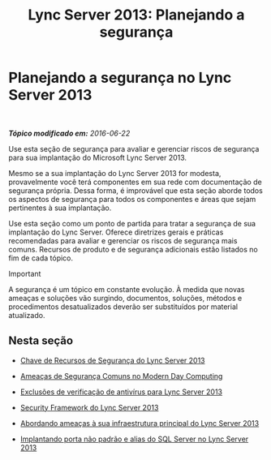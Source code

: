 ﻿---
title: 'Lync Server 2013: Planejando a segurança'
TOCTitle: Planejando a segurança
ms:assetid: 17eeba87-cafa-4e9b-852d-c017a7d10d59
ms:mtpsurl: https://technet.microsoft.com/pt-br/library/Dn342827(v=OCS.15)
ms:contentKeyID: 56270374
ms.date: 06/22/2016
mtps_version: v=OCS.15
ms.translationtype: HT
---

# Planejando a segurança no Lync Server 2013

 

_**Tópico modificado em:** 2016-06-22_

Use esta seção de segurança para avaliar e gerenciar riscos de segurança para sua implantação do Microsoft Lync Server 2013.

Mesmo se a sua implantação do Lync Server 2013 for modesta, provavelmente você terá componentes em sua rede com documentação de segurança própria. Dessa forma, é improvável que esta seção aborde todos os aspectos de segurança para todos os componentes e áreas que sejam pertinentes à sua implantação.

Use esta seção como um ponto de partida para tratar a segurança de sua implantação do Lync Server. Oferece diretrizes gerais e práticas recomendadas para avaliar e gerenciar os riscos de segurança mais comuns. Recursos de produto e de segurança adicionais estão listados no fim de cada tópico.

> [!important]  
> A segurança é um tópico em constante evolução. À medida que novas ameaças e soluções vão surgindo, documentos, soluções, métodos e procedimentos desatualizados deverão ser substituídos por material atualizado.

## Nesta seção

  - [Chave de Recursos de Segurança do Lync Server 2013](lync-server-2013-key-security-features.md)

  - [Ameaças de Segurança Comuns no Modern Day Computing](lync-server-2013-common-security-threats-in-modern-day-computing.md)

  - [Exclusões de verificação de antivírus para Lync Server 2013](lync-server-2013-antivirus-scanning-exclusions.md)

  - [Security Framework do Lync Server 2013](lync-server-2013-security-framework-for-lync-server.md)

  - [Abordando ameaças à sua infraestrutura principal do Lync Server 2013](lync-server-2013-addressing-threats-to-your-core-infrastructure.md)

  - [Implantando porta não padrão e alias do SQL Server no Lync Server 2013](deploying-a-sql-server-nonstandard-port-and-alias-in-lync-server-2013.md)

